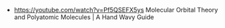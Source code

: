 - https://youtube.com/watch?v=Pf5QSEFX5ys
  Molecular Orbital Theory and Polyatomic Molecules | A Hand Wavy Guide